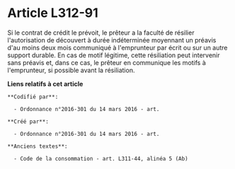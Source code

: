 # Article L312-91

Si le contrat de crédit le prévoit, le prêteur a la faculté de résilier l'autorisation de découvert à durée indéterminée
moyennant un préavis d'au moins deux mois communiqué à l'emprunteur par écrit ou sur un autre support durable. En cas de
motif légitime, cette résiliation peut intervenir sans préavis et, dans ce cas, le prêteur en communique les motifs à
l'emprunteur, si possible avant la résiliation.

**Liens relatifs à cet article**

	**Codifié par**:

	  - Ordonnance n°2016-301 du 14 mars 2016 - art.

	**Créé par**:

	  - Ordonnance n°2016-301 du 14 mars 2016 - art.

	**Anciens textes**:

	  - Code de la consommation - art. L311-44, alinéa 5 (Ab)
